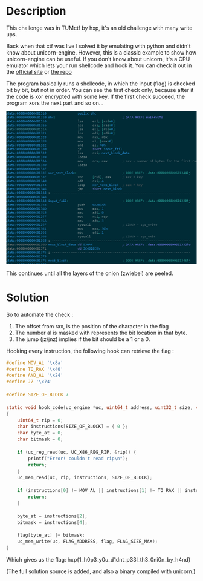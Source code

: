 # Description #
This challenge was in TUMctf by hxp, it's an old challenge with many write ups.

Back when that ctf was live I solved it by emulating with python and didn't know about unicorn-engine.
However, this is a classic example to show how unicorn-engine can be useful.
If you don't know about unicorn, it's a CPU emulator which lets your run shellcode and hook it.
You can check it out in the [official site](https://www.unicorn-engine.org) or [the repo](https://github.com/unicorn-engine/unicorn)

The program basically runs a shellcode, in which the input (flag) is checked bit by bit, but not in order.
You can see the first check only, because after it the code is xor encrypted with some key. If the first check succeed, the program xors the next part and so on...

![Image of first block](https://github.com/dmarxn/ctf-writeups/blob/master/tumctf-2016/zwiebel/one_block.png)

This continues until all the layers of the onion (zwiebel) are peeled.

# Solution #

So to automate the check : 

1. The offset from rax, is the position of the character in the flag
2. The number al is masked with represents the bit location in that byte.
3. The jump (jz/jnz) implies if the bit should be a 1 or a 0.

Hooking every instruction, the following hook can retrieve the flag :

```C
#define MOV_AL '\x8a'
#define TO_RAX '\x40'
#define AND_AL '\x24'
#define JZ '\x74'

#define SIZE_OF_BLOCK 7

static void hook_code(uc_engine *uc, uint64_t address, uint32_t size, void *user_data)
{
	uint64_t rip = 0;
	char instructions[SIZE_OF_BLOCK] = { 0 };
	char byte_at = 0;
	char bitmask = 0;

	if (uc_reg_read(uc, UC_X86_REG_RIP, &rip)) {
		printf("Error! couldn't read rip\n");
		return;
	}
	uc_mem_read(uc, rip, instructions, SIZE_OF_BLOCK);
  
	if (instructions[0] != MOV_AL || instructions[1] != TO_RAX || instructions[3] != AND_AL || instructions[5] != JZ) {
		return;
	}

	byte_at = instructions[2];
	bitmask = instructions[4];

	flag[byte_at] |= bitmask;
	uc_mem_write(uc, FLAG_ADDRESS, flag, FLAG_SIZE_MAX);
}
```


Which gives us the flag: hxp{1_h0p3_y0u_d1dnt_p33l_th3_0ni0n_by_h4nd}

(The full solution source is added, and also a binary compiled with unicorn.)
